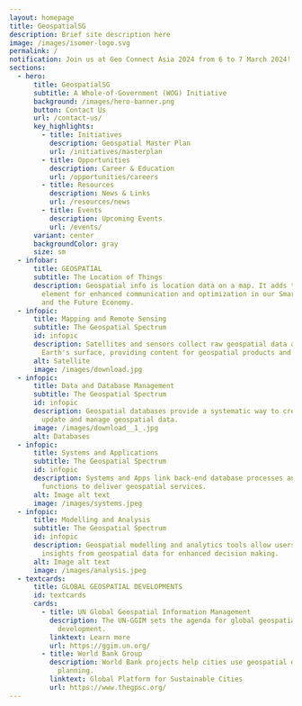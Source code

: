 ```yaml
---
layout: homepage
title: GeospatialSG
description: Brief site description here
image: /images/isomer-logo.svg
permalink: /
notification: Join us at Geo Connect Asia 2024 from 6 to 7 March 2024!
sections:
  - hero:
      title: GeospatialSG
      subtitle: A Whole-of-Government (WOG) Initiative
      background: /images/hero-banner.png
      button: Contact Us
      url: /contact-us/
      key_highlights:
        - title: Initiatives
          description: Geospatial Master Plan
          url: /initiatives/masterplan
        - title: Opportunities
          description: Career & Education
          url: /opportunities/careers
        - title: Resources
          description: News & Links
          url: /resources/news
        - title: Events
          description: Upcoming Events
          url: /events/
      variant: center
      backgroundColor: gray
      size: sm
  - infobar:
      title: GEOSPATIAL
      subtitle: The Location of Things
      description: Geospatial info is location data on a map. It adds the "where"
        element for enhanced communication and optimization in our Smart Nation
        and the Future Economy.
  - infopic:
      title: Mapping and Remote Sensing
      subtitle: The Geospatial Spectrum
      id: infopic
      description: Satellites and sensors collect raw geospatial data about the
        Earth's surface, providing content for geospatial products and services.
      alt: Satellite
      image: /images/download.jpg
  - infopic:
      title: Data and Database Management
      subtitle: The Geospatial Spectrum
      id: infopic
      description: Geospatial databases provide a systematic way to create, retrieve,
        update and manage geospatial data.
      image: /images/download__1_.jpg
      alt: Databases
  - infopic:
      title: Systems and Applications
      subtitle: The Geospatial Spectrum
      id: infopic
      description: Systems and Apps link back-end database processes and front-end map
        functions to deliver geospatial services.
      alt: Image alt text
      image: /images/systems.jpeg
  - infopic:
      title: Modelling and Analysis
      subtitle: The Geospatial Spectrum
      id: infopic
      description: Geospatial modelling and analytics tools allow users to discover
        insights from geospatial data for enhanced decision making.
      alt: Image alt text
      image: /images/analysis.jpeg
  - textcards:
      title: GLOBAL GEOSPATIAL DEVELOPMENTS
      id: textcards
      cards:
        - title: UN Global Geospatial Information Management
          description: The UN-GGIM sets the agenda for global geospatial information
            development.
          linktext: Learn more
          url: https://ggim.un.org/
        - title: World Bank Group
          description: World Bank projects help cities use geospatial data for sustainable
            planning.
          linktext: Global Platform for Sustainable Cities
          url: https://www.thegpsc.org/
---
```

